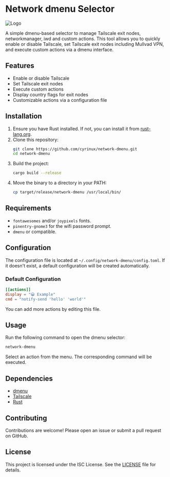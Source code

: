 # Network dmenu Selector

![Logo](https://github.com/user-attachments/assets/d07a6fb4-7558-4cc8-b7cd-9bb1321265c7)

A simple dmenu-based selector to manage Tailscale exit nodes, networkmanager, iwd and custom actions. This tool allows you to quickly enable or disable Tailscale, set Tailscale exit nodes including Mullvad VPN, and execute custom actions via a dmenu interface.

## Features

- Enable or disable Tailscale
- Set Tailscale exit nodes
- Execute custom actions
- Display country flags for exit nodes
- Customizable actions via a configuration file

## Installation

1. Ensure you have Rust installed. If not, you can install it from [rust-lang.org](https://www.rust-lang.org/).
2. Clone this repository:
   ```sh
   git clone https://github.com/cyrinux/network-dmenu.git
   cd network-dmenu
   ```
3. Build the project:
   ```sh
   cargo build --release
   ```
4. Move the binary to a directory in your PATH:
   ```sh
   cp target/release/network-dmenu /usr/local/bin/
   ```

## Requirements

- `fontawesomes` and/or `joypixels` fonts.
- `pinentry-gnome3` for the wifi password prompt.
- `dmenu` or compatible.

## Configuration

The configuration file is located at `~/.config/network-dmenu/config.toml`. If it doesn't exist, a default configuration will be created automatically.

### Default Configuration

```toml
[[actions]]
display = "😀 Example"
cmd = "notify-send 'hello' 'world'"
```

You can add more actions by editing this file.

## Usage

Run the following command to open the dmenu selector:

```sh
network-dmenu
```

Select an action from the menu. The corresponding command will be executed.

## Dependencies

- [dmenu](https://tools.suckless.org/dmenu/)
- [Tailscale](https://tailscale.com/)
- [Rust](https://www.rust-lang.org/)

## Contributing

Contributions are welcome! Please open an issue or submit a pull request on GitHub.

## License

This project is licensed under the ISC License. See the [LICENSE](LICENSE.md) file for details.
